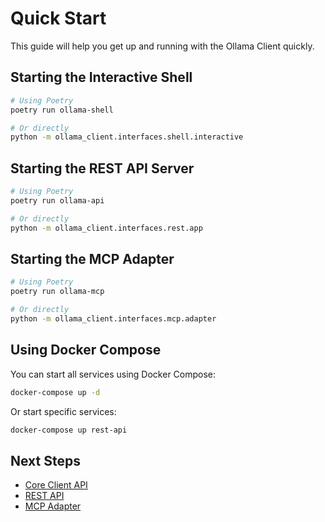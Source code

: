 # Quick Start

This guide will help you get up and running with the Ollama Client quickly.

## Starting the Interactive Shell

```bash
# Using Poetry
poetry run ollama-shell

# Or directly
python -m ollama_client.interfaces.shell.interactive
```

## Starting the REST API Server

```bash
# Using Poetry
poetry run ollama-api

# Or directly
python -m ollama_client.interfaces.rest.app
```

## Starting the MCP Adapter

```bash
# Using Poetry
poetry run ollama-mcp

# Or directly
python -m ollama_client.interfaces.mcp.adapter
```

## Using Docker Compose

You can start all services using Docker Compose:

```bash
docker-compose up -d
```

Or start specific services:

```bash
docker-compose up rest-api
```

## Next Steps

- [Core Client API](../features/core-client.md)
- [REST API](../features/rest-api.md)
- [MCP Adapter](../features/mcp-adapter.md)
